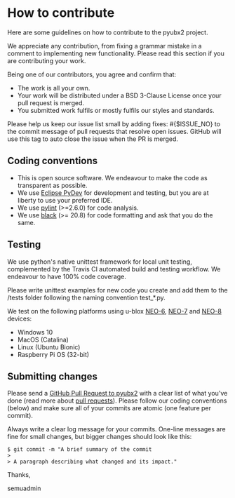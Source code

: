 # How to contribute

Here are some guidelines on how to contribute to the pyubx2 project.

We appreciate any contribution, from fixing a grammar mistake in a comment to implementing new functionality. Please read this section if you are contributing your work.

Being one of our contributors, you agree and confirm that:

* The work is all your own.
* Your work will be distributed under a BSD 3-Clause License once your pull request is merged.
* You submitted work fulfils or mostly fulfils our styles and standards.

Please help us keep our issue list small by adding fixes: #{$ISSUE_NO} to the commit message of pull requests that resolve open issues. GitHub will use this tag to auto close the issue when the PR is merged.

## Coding conventions

  * This is open source software. We endeavour to make the code as transparent as possible.
  * We use [Eclipse PyDev](https://www.pydev.org/) for development and testing, but you are at liberty to use your preferred IDE.
  * We use [pylint](https://pypi.org/project/pylint/) (>=2.6.0) for code analysis.
  * We use [black](https://pypi.org/project/black/) (>= 20.8) for code formatting and ask that you do the same.

## Testing

We use python's native unittest framework for local unit testing, complemented by the Travis CI automated build and testing workflow. We endeavour to have 100% code coverage.

Please write unittest examples for new code you create and add them to the /tests folder following the naming convention test_*.py.

We test on the following platforms using u-blox [NEO-6](https://www.u-blox.com/en/product/neo-6-series), [NEO-7](https://www.u-blox.com/en/product/neo-7-series) and [NEO-8](https://www.u-blox.com/en/product/neo-m8-series) devices:
* Windows 10
* MacOS (Catalina)
* Linux (Ubuntu Bionic)
* Raspberry Pi OS (32-bit)

## Submitting changes

Please send a [GitHub Pull Request to pyubx2](https://github.com/semuconsulting/pyubx2/pulls) with a clear list of what you've done (read more about [pull requests](https://docs.github.com/en/free-pro-team@latest/github/collaborating-with-issues-and-pull-requests/about-pull-requests)). Please follow our coding conventions (below) and make sure all of your commits are atomic (one feature per commit).

Always write a clear log message for your commits. One-line messages are fine for small changes, but bigger changes should look like this:

    $ git commit -m "A brief summary of the commit
    > 
    > A paragraph describing what changed and its impact."



Thanks,

semuadmin